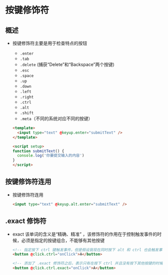 # 按键修饰符

## 概述

+ 按键修饰符主要是用于检查特点的按钮

  + `.enter`
  + `.tab`
  + `.delete` (捕获“Delete”和“Backspace”两个按键)
  + `.esc`
  + `.space`
  + `.up`
  + `.down`
  + `.left`
  + `.right`
  + `.ctrl`
  + `.alt`
  + `.shift`
  + `.meta`（不同的系统对应不同的按键）

  ```html
  <template>
    <input type="text" @keyup.enter="submitText" />
  </template>

  <script setup>
  function submitText() {
    console.log('你要提交输入的内容')
  }
  </script>
  ```

## 按键修饰符连用

+ 按键修饰符连用

  ```html
  <input type="text" @keyup.alt.enter="submitText" />
  ```

## .exact 修饰符

+ exact 该单词的含义是“精确、精准” ，该修饰符的作用在于控制触发事件的时候，必须是指定的按键组合，不能够有其他按键

  ```html
  <!-- 指定按下 ctrl 键触发事件，但是假设我现在同时按下 alt 和 ctrl 也会触发事件 -->
  <button @click.ctrl="onClick">A</button>

  <!-- 添加了 .exact 修饰符之后，表示只有在按下 ctrl 并且没有按下其他按键的时候才会触发事件 -->
  <button @click.ctrl.exact="onClick">A</button>
  ```

